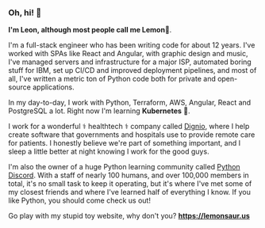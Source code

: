 ### Oh, hi! 👋

**I'm Leon, although most people call me Lemon:lemon:**.

I'm a full-stack engineer who has been writing code for about 12 years. I've worked with SPAs like React and Angular, with graphic design and music, I've managed servers and infrastructure for a major ISP, automated boring stuff for IBM, set up CI/CD and improved deployment pipelines, and most of all, I've written a metric ton of Python code both for private and open-source applications.

In my day-to-day, I work with Python, Terraform, AWS, Angular, React and PostgreSQL a lot. Right now I'm learning **Kubernetes** 🧊.

I work for a wonderful ⚕️ healthtech ⚕️ company called [Dignio](https://dignio.com), where I help create software that governments and hospitals use to provide remote care for patients. I honestly believe we're part of something important, and I sleep a little better at night knowing I work for the good guys.

I'm also the owner of a huge Python learning community called [Python Discord](https://pythondiscord.com). With a staff of nearly 100 humans, and over 100,000 members in total, it's no small task to keep it operating, but it's where I've met some of my closest friends and where I've learned half of everything I know. If you like Python, you should come check us out!

Go play with my stupid toy website, why don't you?
**https://lemonsaur.us**
